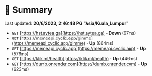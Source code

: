 # 📖 Summary
Last updated: **20/6/2023, 2:46:48 PG "Asia/Kuala_Lumpur"**

- `GET` [https://hst.aytea.ga](https://hst.aytea.ga) - **Down** (97ms)
- `GET` [https://memeapi.cyclic.app/gimme](https://memeapi.cyclic.app/gimme) - **Up** (864ms)
- `GET` [https://memeapi.cyclic.app](https://memeapi.cyclic.app) - **Up** (576ms)
- `GET` [https://klik.ml/health](https://klik.ml/health) - **Up** (446ms)
- `GET` [https://dumb.onrender.com](https://dumb.onrender.com) - **Up** (623ms)
